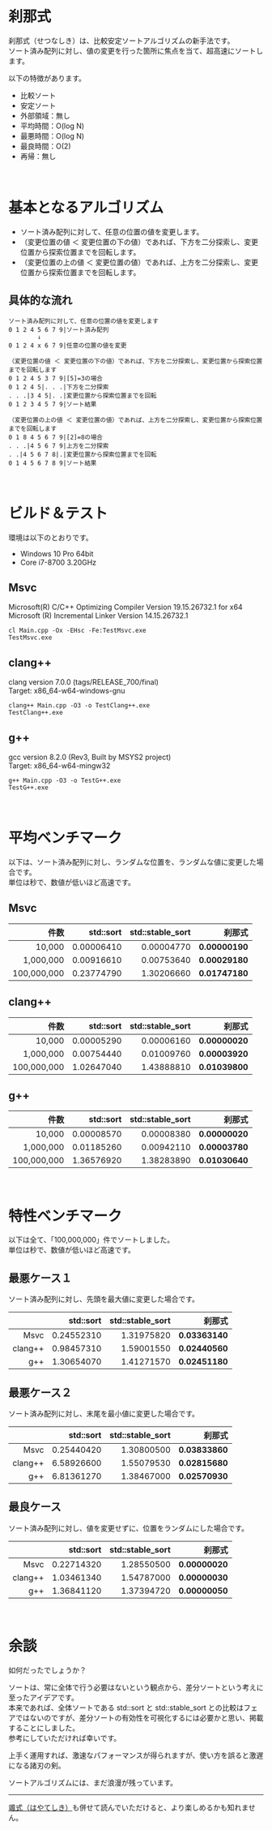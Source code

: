 # 刹那式
刹那式（せつなしき）は、比較安定ソートアルゴリズムの新手法です。  
ソート済み配列に対し、値の変更を行った箇所に焦点を当て、超高速にソートします。    

以下の特徴があります。  
* 比較ソート
* 安定ソート
* 外部領域：無し
* 平均時間：O(log N)
* 最悪時間：O(log N)
* 最良時間：O(2)
* 再帰：無し

<br>

# 基本となるアルゴリズム
* ソート済み配列に対して、任意の位置の値を変更します。
* （変更位置の値 ＜ 変更位置の下の値）であれば、下方を二分探索し、変更位置から探索位置までを回転します。
* （変更位置の上の値 ＜ 変更位置の値）であれば、上方を二分探索し、変更位置から探索位置までを回転します。

## 具体的な流れ
~~~
ソート済み配列に対して、任意の位置の値を変更します
0 1 2 4 5 6 7 9|ソート済み配列
        ↓
0 1 2 4 x 6 7 9|任意の位置の値を変更
~~~
~~~
（変更位置の値 ＜ 変更位置の下の値）であれば、下方を二分探索し、変更位置から探索位置までを回転します
0 1 2 4 5 3 7 9|[5]=3の場合
0 1 2 4 5|. . .|下方を二分探索
. . .|3 4 5|. .|変更位置から探索位置までを回転
0 1 2 3 4 5 7 9|ソート結果
~~~
~~~
（変更位置の上の値 ＜ 変更位置の値）であれば、上方を二分探索し、変更位置から探索位置までを回転します
0 1 8 4 5 6 7 9|[2]=8の場合
. . .|4 5 6 7 9|上方を二分探索
. .|4 5 6 7 8|.|変更位置から探索位置までを回転
0 1 4 5 6 7 8 9|ソート結果
~~~

<br>

# ビルド＆テスト
環境は以下のとおりです。
* Windows 10 Pro 64bit
* Core i7-8700 3.20GHz

## **Msvc**
Microsoft(R) C/C++ Optimizing Compiler Version 19.15.26732.1 for x64  
Microsoft (R) Incremental Linker Version 14.15.26732.1  
~~~
cl Main.cpp -Ox -EHsc -Fe:TestMsvc.exe
TestMsvc.exe
~~~

## **clang++**
clang version 7.0.0 (tags/RELEASE_700/final)  
Target: x86_64-w64-windows-gnu  
~~~
clang++ Main.cpp -O3 -o TestClang++.exe
TestClang++.exe
~~~

## **g++**
gcc version 8.2.0 (Rev3, Built by MSYS2 project)  
Target: x86_64-w64-mingw32  
~~~
g++ Main.cpp -O3 -o TestG++.exe
TestG++.exe
~~~
<br>

# 平均ベンチマーク
以下は、ソート済み配列に対し、ランダムな位置を、ランダムな値に変更した場合です。  
単位は秒で、数値が低いほど高速です。  

## **Msvc**
|件数|std::sort|std::stable_sort|刹那式|
|---:|---:|---:|---:|
|10,000|0.00006410|0.00004770|**0.00000190**|
|1,000,000|0.00916610|0.00753640|**0.00029180**|
|100,000,000|0.23774790|1.30206660|**0.01747180**|

## **clang++**
|件数|std::sort|std::stable_sort|刹那式|
|---:|---:|---:|---:|
|10,000|0.00005290|0.00006160|**0.00000020**|
|1,000,000|0.00754440|0.01009760|**0.00003920**|
|100,000,000|1.02647040|1.43888810|**0.01039800**|

## **g++**
|件数|std::sort|std::stable_sort|刹那式|
|---:|---:|---:|---:|
|10,000|0.00008570|0.00008380|**0.00000020**|
|1,000,000|0.01185260|0.00942110|**0.00003780**|
|100,000,000|1.36576920|1.38283890|**0.01030640**|

<br>

# 特性ベンチマーク
以下は全て、「100,000,000」件でソートしました。  
単位は秒で、数値が低いほど高速です。  

## 最悪ケース１
ソート済み配列に対し、先頭を最大値に変更した場合です。  

||std::sort|std::stable_sort|刹那式|
|---:|---:|---:|---:|
|Msvc|0.24552310|1.31975820|**0.03363140**|
|clang++|0.98457310|1.59001550|**0.02440560**|
|g++|1.30654070|1.41271570|**0.02451180**|

## 最悪ケース２
ソート済み配列に対し、末尾を最小値に変更した場合です。  

||std::sort|std::stable_sort|刹那式|
|---:|---:|---:|---:|
|Msvc|0.25440420|1.30800500|**0.03833860**|
|clang++|6.58926600|1.55079530|**0.02815680**|
|g++|6.81361270|1.38467000|**0.02570930**|

## 最良ケース
ソート済み配列に対し、値を変更せずに、位置をランダムにした場合です。  

||std::sort|std::stable_sort|刹那式|
|---:|---:|---:|---:|
|Msvc|0.22714320|1.28550500|**0.00000020**|
|clang++|1.03461340|1.54787000|**0.00000030**|
|g++|1.36841120|1.37394720|**0.00000050**|


<br>

# 余談
如何だったでしょうか？  

ソートは、常に全体で行う必要はないという観点から、差分ソートという考えに至ったアイデアです。  
本来であれば、全体ソートである std::sort と std::stable_sort との比較はフェアではないのですが、差分ソートの有効性を可視化するには必要かと思い、掲載することにしました。  
参考にしていただければ幸いです。  

上手く運用すれば、激速なパフォーマンスが得られますが、使い方を誤ると激遅になる諸刃の剣。  

ソートアルゴリズムには、まだ浪漫が残っています。  

---
[颯式（はやてしき）](https://github.com/EmuraDaisuke/SortingAlgorithm.HayateShiki)も併せて読んでいただけると、より楽しめるかも知れません。  
